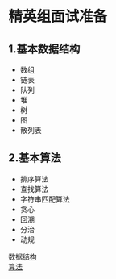 # 精英组面试准备

## 1.基本数据结构
- 数组
- 链表
- 队列
- 堆
- 树
- 图
- 散列表
## 2.基本算法
- 排序算法
- 查找算法
- 字符串匹配算法
- 贪心
- 回溯
- 分治
- 动规

[数据结构](/yo/datastructure.md)   
[算法](./yo/suanfa.md)
